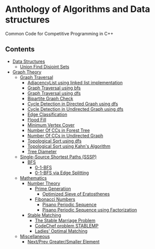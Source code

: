 # Anthology of Algorithms and Data structures
 Common Code for Competitive Programming in C++
 
## Contents
 - [Data Structures](Data-Structures)
   - [Union Find Disjoint Sets](Data-Structures/UnionFindDisjointSets.cpp)
 - [Graph Theory](Graph-Theory)
   - [Graph Traversal](Graph-Theory/Graph-Traversal)
     - [AdjacencyList using linked list implementation](Graph-Theory/Graph-Traversal/AdjacencyList[LinkedLlist].cpp)
     - [Graph Traversal using bfs](Graph-Theory/Graph-Traversal/graph_traversal[BFS].cpp)
     - [Graph Traversal using dfs](Graph-Theory/Graph-Traversal/graph_traversal[DFS].cpp)
     - [Bipartite Graph Check](Graph-Theory/Graph-Traversal/BiPartiteGraph.cpp)
     - [Cycle Detection in Directed Graph using dfs](Graph-Theory/Graph-Traversal/CycleDetection[DirectedGraph_dfs].cpp)
     - [Cycle Detection in Undirected Graph using dfs](Graph-Theory/Graph-Traversal/CycleDetection[UndirectedGraph_dfs].cpp)
     - [Edge Classification](Graph-Theory/Graph-Traversal/EdgeClassification.cpp)
     - [Flood Fill](Graph-Theory/Graph-Traversal/FloodFill.cpp)
     - [Minimum Vertex Cover](Graph-Theory/Graph-Traversal/MinimumVertexCover.cpp)
     - [Number Of CCs in Forest Tree](Graph-Theory/Graph-Traversal/NumberOfCCs[ForestTree].cpp)
     - [Number Of CCs in Undirected Graph](Graph-Theory/Graph-Traversal/NumberOfCCs[UndirectedGraph].cpp)
     - [Topological Sort using dfs](Graph-Theory/Graph-Traversal/TopologicalSort[DFS].cpp)
     - [Topological Sort using Kahn's Algorithm](Graph-Theory/Graph-Traversal/TopologicalSort[KahnsAlgorithm].cpp)
     - [Tree Diameter](Graph-Theory/Graph-Traversal/TreeDiameter.cpp)
   - [Single-Source Shortest Paths (SSSP)](Graph-Theory/Single-Source-Shortest-Paths-(SSSP))
     - [BFS](Graph-Theory/Single-Source-Shortest-Paths-(SSSP)/BFS)
       - [0-1-BFS](Graph-Theory/Single-Source-Shortest-Paths-(SSSP)/BFS/0-1-BFS.cpp)
       - [0-1-BFS via Edge Splitting](Graph-Theory/Single-Source-Shortest-Paths-(SSSP)/BFS/0-1-BFS-via-EdgeSplitting.cpp)
   - [Mathematics](Mathematics)
     - [Number Theory](Mathematics/Number-Theory)
       - [Prime Generation](Mathematics/Number-Theory/Prime-Generation)
         - [Optimized Sieve of Eratosthenes](Mathematics/Number-Theory/Prime-Generation/Optimized_Sieve_Eratosthenes.cpp)
       - [Fibonacci Numbers](Mathematics/Number-Theory/Fibonacci-Numbers)
         - [Pisano Periodic Sequence](Mathematics/Number-Theory/Fibonacci-Numbers/pisano-periodic-sequence.cpp)
         - [Pisano Periodic Sequence using Factorization](Mathematics/Number-Theory/Fibonacci-Numbers/pisano-periodic-sequence[Factorization].cpp)
     - [Stable Matching](Mathematics/Stable-Matching)
       - [The Stable Marriage Problem](Mathematics/Stable-Matching/ICPC-Live-Archive-3837-The-Stable-Marriage-Problem.cpp)
       - [CodeChef problem STABLEMP](Mathematics/Stable-Matching/CodeChef[STABLEMP].cpp)
       - [Ladies' Optimal Matching](Mathematics/Stable-Matching/UVa-1175-Ladies'-Choice.cpp) 
   - [Miscellaneous](Miscellaneous)
     - [Next/Prev Greater/Smaller Element](Miscellaneous/Next-Prev-Greater-Smaller-Element[using_stack].cpp)
  
